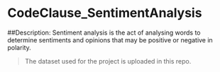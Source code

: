 # CodeClause_SentimentAnalysis
##Description: 
Sentiment analysis is the act of analysing words to determine sentiments and opinions that may be positive or negative in polarity.

> The dataset used for the project is uploaded in this repo.
